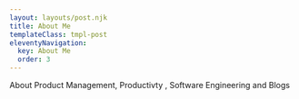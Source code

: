 ```yaml
---
layout: layouts/post.njk
title: About Me
templateClass: tmpl-post
eleventyNavigation:
  key: About Me
  order: 3
---
```


About Product Management, Productivty , Software Engineering and Blogs
